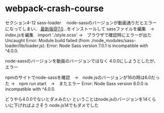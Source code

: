 # webpack-crash-course
セクション4-12 sass-loader　
node-sassのバージョンが動画通りだとエラーになってしまい、
最新版@7.0...をインストールして
sassファイルを編集　→　index.jsを編集　import './style.scss'
→　ブラウザで確認時にエラーが出た
Uncaught Error: Module build failed (from ./node_modules/sass-loader/lib/loader.js):
Error: Node Sass version 7.0.1 is incompatible with ^4.0.0.

node-sassのバージョンを動画のバージョンではなく
4.0.0にしようとしたが、エラー

npmのサイトでnode-sassを確認　→　node.jsのバージョンが16の時は6.0だった
→　npm run start　→　またエラー
Error: Node Sass version 6.0.0 is incompatible with ^4.0.0.

どうやら4.0.0でないとダメみたい
ということはnode.jsのバージョンを14くらいに下げればよさそう
node.js14でもダメでした
